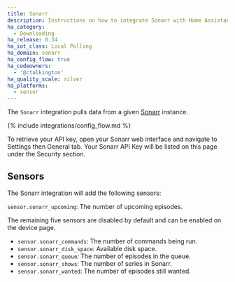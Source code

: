 ```yaml
---
title: Sonarr
description: Instructions on how to integrate Sonarr with Home Assistant
ha_category:
  - Downloading
ha_release: 0.34
ha_iot_class: Local Polling
ha_domain: sonarr
ha_config_flow: true
ha_codeowners:
  - '@ctalkington'
ha_quality_scale: silver
ha_platforms:
  - sensor
---
```


The `Sonarr` integration pulls data from a given [Sonarr](https://sonarr.tv/) instance.

{% include integrations/config_flow.md %}

To retrieve your API key, open your Sonarr web interface and navigate to Settings then General tab. Your Sonarr API Key will be listed on this page under the Security section.

## Sensors

The Sonarr integration will add the following sensors:

`sensor.sonarr_upcoming`: The number of upcoming episodes.

The remaining five sensors are disabled by default and can be enabled on the device page.

- `sensor.sonarr_commands`: The number of commands being run.
- `sensor.sonarr_disk_space`: Available disk space.
- `sensor.sonarr_queue`: The number of episodes in the queue.
- `sensor.sonarr_shows`: The number of series in Sonarr.
- `sensor.sonarr_wanted`: The number of episodes still wanted.
